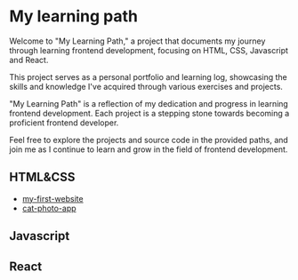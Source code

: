 # My learning path

Welcome to "My Learning Path," a project that documents my journey through learning frontend development, focusing on HTML, CSS, Javascript and React.

This project serves as a personal portfolio and learning log, showcasing the skills and knowledge I've acquired through various exercises and projects.

"My Learning Path" is a reflection of my dedication and progress in learning frontend development. Each project is a stepping stone towards becoming a proficient frontend developer.

Feel free to explore the projects and source code in the provided paths, and join me as I continue to learn and grow in the field of frontend development.

## HTML&CSS

- <a href="./html-and-css/my-first-website">my-first-website</a>
- <a href="./html-and-css/cat-photo-app">cat-photo-app</a>

## Javascript

## React
